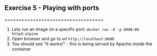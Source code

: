 ## Exercise 5 - Playing with ports
===================================

1. Lets run an image on a specific port: `docker run -d -p 8080:80 httpd:alpine`
2. Open browser and go to url `http://localhost:8080`
3. You should see "It works!" - this is being served by Apache inside the container